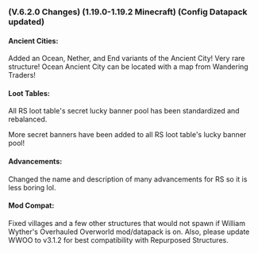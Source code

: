 ### **(V.6.2.0 Changes) (1.19.0-1.19.2 Minecraft) (Config Datapack updated)**

#### Ancient Cities:
Added an Ocean, Nether, and End variants of the Ancient City! Very rare structure! 
 Ocean Ancient City can be located with a map from Wandering Traders!

#### Loot Tables:
All RS loot table's secret lucky banner pool has been standardized and rebalanced.

More secret banners have been added to all RS loot table's lucky banner pool!

#### Advancements:
Changed the name and description of many advancements for RS so it is less boring lol.

#### Mod Compat:
Fixed villages and a few other structures that would not spawn if William Wyther's Overhauled Overworld mod/datapack is on. 
 Also, please update WWOO to v3.1.2 for best compatibility with Repurposed Structures.